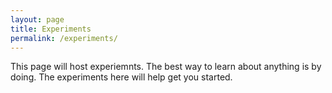 ```yaml
---
layout: page
title: Experiments
permalink: /experiments/
---
```


This page will host experiemnts. The best way to learn about anything is by doing. The experiments here will help get you started.

